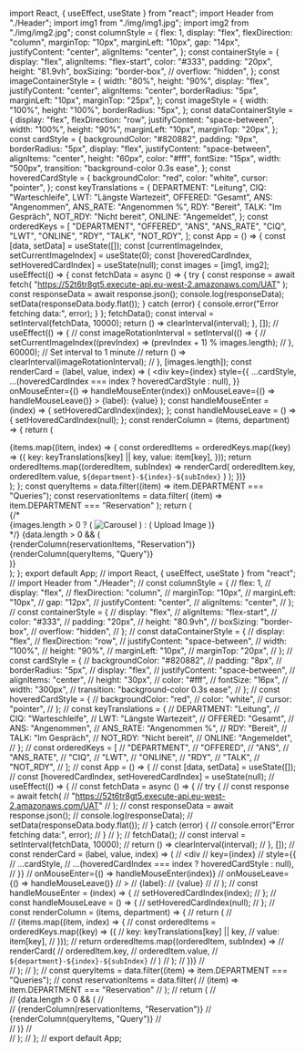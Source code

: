 import React, { useEffect, useState } from "react";
import Header from "./Header";
import img1 from "./img/img1.jpg";
import img2 from "./img/img2.jpg";
const columnStyle = {
  flex: 1,
  display: "flex",
  flexDirection: "column",
  marginTop: "10px",
  marginLeft: "10px",
  gap: "14px",
  justifyContent: "center",
  alignItems: "center",
};
const containerStyle = {
  display: "flex",
  alignItems: "flex-start",
  color: "#333",
  padding: "20px",
  height: "81.9vh",
  boxSizing: "border-box",
  // overflow: "hidden",
};
const imageContainerStyle = {
  width: "80%",
  height: "90%",
  display: "flex",
  justifyContent: "center",
  alignItems: "center",
  borderRadius: "5px",
  marginLeft: "10px",
  marginTop: "25px",
};
const imageStyle = {
  width: "100%",
  height: "100%",
  borderRadius: "5px",
};
const dataContainerStyle = {
  display: "flex",
  flexDirection: "row",
  justifyContent: "space-between",
  width: "100%",
  height: "90%",
  marginLeft: "10px",
  marginTop: "20px",
};
const cardStyle = {
  backgroundColor: "#820882",
  padding: "9px",
  borderRadius: "5px",
  display: "flex",
  justifyContent: "space-between",
  alignItems: "center",
  height: "60px",
  color: "#fff",
  fontSize: "15px",
  width: "500px",
  transition: "background-color 0.3s ease",
};
const hoveredCardStyle = {
  backgroundColor: "red",
  color: "white",
  cursor: "pointer",
};
const keyTranslations = {
  DEPARTMENT: "Leitung",
  CIQ: "Warteschleife",
  LWT: "Längste Wartezeit",
  OFFERED: "Gesamt",
  ANS: "Angenommen",
  ANS_RATE: "Angenommen %",
  RDY: "Bereit",
  TALK: "Im Gespräch",
  NOT_RDY: "Nicht bereit",
  ONLINE: "Angemeldet",
};
const orderedKeys = [
  "DEPARTMENT",
  "OFFERED",
  "ANS",
  "ANS_RATE",
  "CIQ",
  "LWT",
  "ONLINE",
  "RDY",
  "TALK",
  "NOT_RDY",
];
const App = () => {
  const [data, setData] = useState([]);
  const [currentImageIndex, setCurrentImageIndex] = useState(0);
  const [hoveredCardIndex, setHoveredCardIndex] = useState(null);
  const images = [img1, img2];
  useEffect(() => {
    const fetchData = async () => {
      try {
        const response = await fetch(
          "https://52t6tr8gt5.execute-api.eu-west-2.amazonaws.com/UAT"
        );
        const responseData = await response.json();
        console.log(responseData);
        setData(responseData.body.flat());
      } catch (error) {
        console.error("Error fetching data:", error);
      }
    };
    fetchData();
    const interval = setInterval(fetchData, 10000);
    return () => clearInterval(interval);
  }, []);
  // useEffect(() => {
  //   const imageRotationInterval = setInterval(() => {
  //     setCurrentImageIndex((prevIndex) => (prevIndex + 1) % images.length);
  //   }, 60000); // Set interval to 1 minute
  //   return () => clearInterval(imageRotationInterval);
  // }, [images.length]);
  const renderCard = (label, value, index) => (
    <div
      key={index}
      style={{
        ...cardStyle,
        ...(hoveredCardIndex === index ? hoveredCardStyle : null),
      }}
      onMouseEnter={() => handleMouseEnter(index)}
      onMouseLeave={() => handleMouseLeave()}
    >
      <span>{label}:</span>
      <span>{value}</span>
    </div>
  );
  const handleMouseEnter = (index) => {
    setHoveredCardIndex(index);
  };
  const handleMouseLeave = () => {
    setHoveredCardIndex(null);
  };
  const renderColumn = (items, department) => {
    return (
      <div style={columnStyle}>
        {items.map((item, index) => {
          const orderedItems = orderedKeys.map((key) => ({
            key: keyTranslations[key] || key,
            value: item[key],
          }));
          return orderedItems.map((orderedItem, subIndex) =>
            renderCard(
              orderedItem.key,
              orderedItem.value,
              `${department}-${index}-${subIndex}`
            )
          );
        })}
      </div>
    );
  };
  const queryItems = data.filter((item) => item.DEPARTMENT === "Queries");
  const reservationItems = data.filter(
    (item) => item.DEPARTMENT === "Reservation"
  );
  return (
    <div style={containerStyle}>
      {/* <div style={imageContainerStyle}>
        {images.length > 0 ? (
          <img
            src={images[currentImageIndex]}
            alt="Carousel"
            style={imageStyle}
          />
        ) : (
          <span>Upload Image</span>
        )}
      </div> */}
      {data.length > 0 && (
        <div style={dataContainerStyle}>
          {renderColumn(reservationItems, "Reservation")}
          {renderColumn(queryItems, "Query")}
        </div>
      )}
    </div>
  );
};
export default App;
// import React, { useEffect, useState } from "react";
// import Header from "./Header";
// const columnStyle = {
//   flex: 1,
//   display: "flex",
//   flexDirection: "column",
//   marginTop: "10px",
//   marginLeft: "10px",
//   gap: "12px",
//   justifyContent: "center",
//   alignItems: "center",
// };
// const containerStyle = {
//   display: "flex",
//   alignItems: "flex-start",
//   color: "#333",
//   padding: "20px",
//   height: "80.9vh",
//   boxSizing: "border-box",
//   overflow: "hidden",
// };
// const dataContainerStyle = {
//   display: "flex",
//   flexDirection: "row",
//   justifyContent: "space-between",
//   width: "100%",
//   height: "90%",
//   marginLeft: "10px",
//   marginTop: "20px",
// };
// const cardStyle = {
//   backgroundColor: "#820882",
//   padding: "8px",
//   borderRadius: "5px",
//   display: "flex",
//   justifyContent: "space-between",
//   alignItems: "center",
//   height: "30px",
//   color: "#fff",
//   fontSize: "16px",
//   width: "300px",
//   transition: "background-color 0.3s ease",
// };
// const hoveredCardStyle = {
//   backgroundColor: "red",
//   color: "white",
//   cursor: "pointer",
// };
// const keyTranslations = {
//   DEPARTMENT: "Leitung",
//   CIQ: "Warteschleife",
//   LWT: "Längste Wartezeit",
//   OFFERED: "Gesamt",
//   ANS: "Angenommen",
//   ANS_RATE: "Angenommen %",
//   RDY: "Bereit",
//   TALK: "Im Gespräch",
//   NOT_RDY: "Nicht bereit",
//   ONLINE: "Angemeldet",
// };
// const orderedKeys = [
//   "DEPARTMENT",
//   "OFFERED",
//   "ANS",
//   "ANS_RATE",
//   "CIQ",
//   "LWT",
//   "ONLINE",
//   "RDY",
//   "TALK",
//   "NOT_RDY",
// ];
// const App = () => {
//   const [data, setData] = useState([]);
//   const [hoveredCardIndex, setHoveredCardIndex] = useState(null);
//   useEffect(() => {
//     const fetchData = async () => {
//       try {
//         const response = await fetch(
//           "https://52t6tr8gt5.execute-api.eu-west-2.amazonaws.com/UAT"
//         );
//         const responseData = await response.json();
//         console.log(responseData);
//         setData(responseData.body.flat());
//       } catch (error) {
//         console.error("Error fetching data:", error);
//       }
//     };
//     fetchData();
//     const interval = setInterval(fetchData, 10000);
//     return () => clearInterval(interval);
//   }, []);
//   const renderCard = (label, value, index) => (
//     <div
//       key={index}
//       style={{
//         ...cardStyle,
//         ...(hoveredCardIndex === index ? hoveredCardStyle : null),
//       }}
//       onMouseEnter={() => handleMouseEnter(index)}
//       onMouseLeave={() => handleMouseLeave()}
//     >
//       <span>{label}:</span>
//       <span>{value}</span>
//     </div>
//   );
//   const handleMouseEnter = (index) => {
//     setHoveredCardIndex(index);
//   };
//   const handleMouseLeave = () => {
//     setHoveredCardIndex(null);
//   };
//   const renderColumn = (items, department) => {
//     return (
//       <div style={columnStyle}>
//         {items.map((item, index) => {
//           const orderedItems = orderedKeys.map((key) => ({
//             key: keyTranslations[key] || key,
//             value: item[key],
//           }));
//           return orderedItems.map((orderedItem, subIndex) =>
//             renderCard(
//               orderedItem.key,
//               orderedItem.value,
//               `${department}-${index}-${subIndex}`
//             )
//           );
//         })}
//       </div>
//     );
//   };
//   const queryItems = data.filter((item) => item.DEPARTMENT === "Queries");
//   const reservationItems = data.filter(
//     (item) => item.DEPARTMENT === "Reservation"
//   );
//   return (
//     <div style={containerStyle}>
//       {data.length > 0 && (
//         <div style={dataContainerStyle}>
//           {renderColumn(reservationItems, "Reservation")}
//           {renderColumn(queryItems, "Query")}
//         </div>
//       )}
//     </div>
//   );
// };
// export default App;
